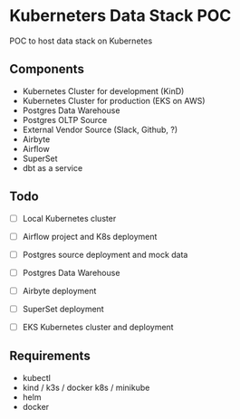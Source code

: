 # Kuberneters Data Stack POC 

POC to host data stack on Kubernetes 

## Components 
- Kubernetes Cluster for development (KinD)
- Kubernetes Cluster for production  (EKS on AWS)
- Postgres Data Warehouse 
- Postgres OLTP Source 
- External Vendor Source (Slack, Github, ?)
- Airbyte 
- Airflow 
- SuperSet 
- dbt as a service

## Todo

- [ ] Local Kubernetes cluster 
- [ ] Airflow project and K8s deployment
- [ ] Postgres source deployment and mock data
- [ ] Postgres Data Warehouse 
- [ ] Airbyte deployment 
- [ ] SuperSet deployment
- [ ] EKS Kubernetes cluster and deployment 


## Requirements
- kubectl
- kind / k3s / docker k8s / minikube 
- helm
- docker

